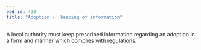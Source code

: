 ```yaml
---
esd_id: 430
title: "Adoption -  keeping of information"
---
```


A local authority must keep prescribed information regarding an adoption in a form and manner which complies with regulations.


